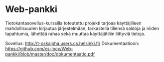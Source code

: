 # Web-pankki

Tietokantasovellus-kurssilla toteutettu projekti tarjoaa käyttäjilleen mahdollisuuden kirjautua järjestelmään, tarkastella tiliensä saldoja ja niiden tapahtumia, lähettää rahaa sekä muuttaa käyttäjätiliin liittyviä tietoja.

Sovellus: http://t-oskajoha.users.cs.helsinki.fi/
Dokumentaatioon: https://github.com/cs-locx/Web-pankki/blob/master/doc/dokumentaatio.pdf
